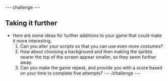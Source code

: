 --- challenge ---
## Taking it further
- Here are some ideas for further additions to your game that could make it more interesting.
  1. Can you alter your scripts so that you can use even more costumes?
  1. How about choosing a background and then making the sprites nearer the top of the screen appear smaller, so they seem further away.
  1. Can you make the game repeat, and provide you with a score based on your time to complete five attempts?
--- /challenge ---
